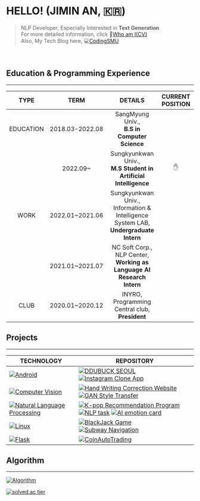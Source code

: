 
# HELLO! (JIMIN AN, 🇰🇷)
> NLP Developer, Especially Interested in **Text Generation**<br>
> For more detailed information, click 💁[Who am I(CV)](https://codingsmu.tistory.com/m/80)<br>
> Also, My Tech Blog here,  💻[CodingSMU](https://codingsmu.tistory.com/)<br>
<br>

## Education & Programming Experience
--------------------------------
|  TYPE    | TERM     |  DETAILS   |  CURRENT POSITION |
| :----: | :----: | :----: | :----: |
| EDUCATION    |  2018.03-2022.08   |  SangMyung Univ., <br> **B.S in Computer Science**    |  |
|     |  2022.09~   |  Sungkyunkwan Univ., <br> **M.S Student in Artificial Intelligence**    | ✋ |
| WORK     |   2022.01~2021.06   |  Sungkyunkwan Univ., <br>Information & Intelligence System LAB, <br>**Undergraduate Intern** |  |
|      |   2021.01~2021.07   |  NC Soft Corp., NLP Center, <br>**Working as Language AI Research Intern** | |
| CLUB    |    2020.01~2020.12  | INYRO, Programming Central club, <br>**President**     | |


## Projects
----------------------------


| **TECHNOLOGY**                                             | REPOSITORY                                         |
| ------------------------------------------------------------ | ------------------------------------------------------------ |
| [![Android](https://img.shields.io/static/v1?label=&message=Android&color=~&logo=android&logoColor=FFFFFF)](https://developer.android.com/) | [![DDUBUCK SEOUL](https://img.shields.io/static/v1?label=&message=DDUBUCK_SEOUL&color=000605&logo=github&logoColor=FFFFFF&labelColor=000605)](https://github.com/jiminAn/DDUBUCK_SEOUL) [![Instagram Clone App](https://img.shields.io/static/v1?label=&message=Instagram_Clone_App&color=000605&logo=github&logoColor=FFFFFF&labelColor=000605)](https://github.com/jiminAn/instargram_copy_project) |
| [![Computer Vision](https://img.shields.io/static/v1?label=&message=Vision&color=3178C6&logo=python&logoColor=FFFFFF)](https://www.python.org/) | [![Hand Writing Correction Website](https://img.shields.io/static/v1?label=&message=Hand_Writing_Correction_Website&color=000605&logo=github&logoColor=FFFFFF&labelColor=000605)](https://github.com/jiminAn/hand_writing_correction_website)  [![GAN Style Transfer](https://img.shields.io/static/v1?label=&message=GAN_Style_Transfer&color=000605&logo=github&logoColor=FFFFFF&labelColor=000605)](https://github.com/jiminAn/GAN-style-transfer)|
| [![Natural Language Processing](https://img.shields.io/static/v1?label=&message=NLP&color=3178C6&logo=python&logoColor=FFFFFF)](https://www.python.org/) | [![K-pop Recommendation Program](https://img.shields.io/static/v1?label=&message=Kpop_Recommendation_Program&color=000605&logo=github&logoColor=FFFFFF&labelColor=000605)](https://github.com/jiminAn/Kpop_NLP_Project) [![NLP task](https://img.shields.io/static/v1?label=&message=NLP_Task&color=000605&logo=github&logoColor=FFFFFF&labelColor=000605)](https://github.com/nc-nlp/nlp_task)   [![AI emotion card](https://img.shields.io/static/v1?label=&message=AI_emotion_card&color=000605&logo=github&logoColor=FFFFFF&labelColor=000605)](https://github.com/jiminAn/Capstone_2022) |
| [![Linux](https://img.shields.io/static/v1?label=&message=Linux&color=F1E05A&logo=linux&logoColor=FFFFFF)](https://www.kernel.org/)| [![BlackJack Game](https://img.shields.io/static/v1?label=&message=BlackJack_Game&color=000605&logo=github&logoColor=FFFFFF&labelColor=000605)](https://github.com/jiminAn/SOCKET_Blackjack_game)  [![Subway Navigation](https://img.shields.io/static/v1?label=&message=Subway_Navigation&color=000605&logo=github&logoColor=FFFFFF&labelColor=000605)](https://github.com/jiminAn/Subway_navigation)|
| [![Flask](https://img.shields.io/static/v1?label=&message=Flask&color=FF0000&logo=Flask&logoColor=FFFFFF)](https://www.kernel.org/)| [![CoinAutoTrading](https://img.shields.io/static/v1?label=&message=CoinAutoTrading&color=000605&logo=github&logoColor=FFFFFF&labelColor=000605)](https://github.com/jiminAn/Coin_Auto_Trading)|




## Algorithm
---------------------------
 [![Algorithm](https://img.shields.io/static/v1?label=&message=Algorithm&color=000605&logo=github&logoColor=FFFFFF&labelColor=000605)](https://github.com/jiminAn/Algorithm)<br> 

[![solved.ac tier](http://mazassumnida.wtf/api/v2/generate_badge?boj=als398)](https://solved.ac/als398)

